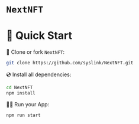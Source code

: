 # `NextNFT`

# 🚀 Quick Start

📄 Clone or fork `NextNFT`:
```sh
git clone https://github.com/syslink/NextNFT.git
```
💿 Install all dependencies:
```sh
cd NextNFT
npm install 
```

🚴‍♂️ Run your App:
```sh
npm run start
```
